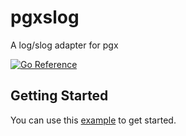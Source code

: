 # pgxslog

A log/slog adapter for pgx

[![Go Reference](https://pkg.go.dev/badge/github.com/pgx-contrib/pgxslog.svg)](https://pkg.go.dev/github.com/pgx-contrib/pgxslog)

## Getting Started

You can use this [example](./logger_test.go) to get started.
